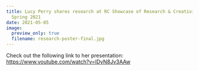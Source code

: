 ```yaml
---
title: Lucy Perry shares research at RC Showcase of Research & Creativity for
  Spring 2021
date: 2021-05-05
image:
  preview_only: true
  filename: research-poster-final.jpg
---
```

Check out the following link to her presentation: <https://www.youtube.com/watch?v=lDyN8Jv3AAw>

![]()